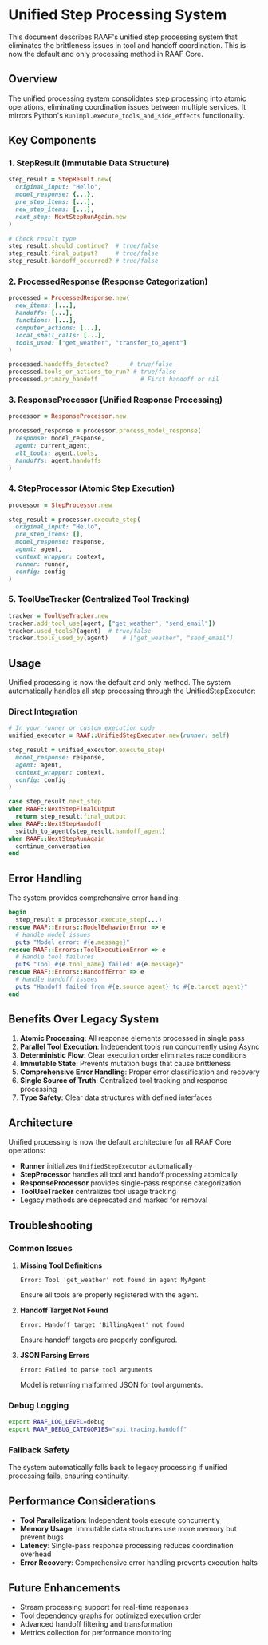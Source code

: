 # Unified Step Processing System

This document describes RAAF's unified step processing system that eliminates the brittleness issues in tool and handoff coordination. This is now the default and only processing method in RAAF Core.

## Overview

The unified processing system consolidates step processing into atomic operations, eliminating coordination issues between multiple services. It mirrors Python's `RunImpl.execute_tools_and_side_effects` functionality.

## Key Components

### 1. StepResult (Immutable Data Structure)
```ruby
step_result = StepResult.new(
  original_input: "Hello",
  model_response: {...},
  pre_step_items: [...],
  new_step_items: [...],
  next_step: NextStepRunAgain.new
)

# Check result type
step_result.should_continue?  # true/false
step_result.final_output?     # true/false  
step_result.handoff_occurred? # true/false
```

### 2. ProcessedResponse (Response Categorization)
```ruby
processed = ProcessedResponse.new(
  new_items: [...],
  handoffs: [...],
  functions: [...],
  computer_actions: [...],
  local_shell_calls: [...],
  tools_used: ["get_weather", "transfer_to_agent"]
)

processed.handoffs_detected?      # true/false
processed.tools_or_actions_to_run? # true/false
processed.primary_handoff            # First handoff or nil
```

### 3. ResponseProcessor (Unified Response Processing)
```ruby
processor = ResponseProcessor.new

processed_response = processor.process_model_response(
  response: model_response,
  agent: current_agent,
  all_tools: agent.tools,
  handoffs: agent.handoffs
)
```

### 4. StepProcessor (Atomic Step Execution)
```ruby
processor = StepProcessor.new

step_result = processor.execute_step(
  original_input: "Hello",
  pre_step_items: [],
  model_response: response,
  agent: agent,
  context_wrapper: context,
  runner: runner,
  config: config
)
```

### 5. ToolUseTracker (Centralized Tool Tracking)
```ruby
tracker = ToolUseTracker.new
tracker.add_tool_use(agent, ["get_weather", "send_email"])
tracker.used_tools?(agent)  # true/false
tracker.tools_used_by(agent)    # ["get_weather", "send_email"]
```

## Usage

Unified processing is now the default and only method. The system automatically handles all step processing through the UnifiedStepExecutor:

### Direct Integration
```ruby
# In your runner or custom execution code
unified_executor = RAAF::UnifiedStepExecutor.new(runner: self)

step_result = unified_executor.execute_step(
  model_response: response,
  agent: agent,
  context_wrapper: context,
  config: config
)

case step_result.next_step
when RAAF::NextStepFinalOutput
  return step_result.final_output
when RAAF::NextStepHandoff  
  switch_to_agent(step_result.handoff_agent)
when RAAF::NextStepRunAgain
  continue_conversation
end
```

## Error Handling

The system provides comprehensive error handling:

```ruby
begin
  step_result = processor.execute_step(...)
rescue RAAF::Errors::ModelBehaviorError => e
  # Handle model issues
  puts "Model error: #{e.message}"
rescue RAAF::Errors::ToolExecutionError => e
  # Handle tool failures
  puts "Tool #{e.tool_name} failed: #{e.message}"
rescue RAAF::Errors::HandoffError => e
  # Handle handoff issues
  puts "Handoff failed from #{e.source_agent} to #{e.target_agent}"
end
```

## Benefits Over Legacy System

1. **Atomic Processing**: All response elements processed in single pass
2. **Parallel Tool Execution**: Independent tools run concurrently using Async
3. **Deterministic Flow**: Clear execution order eliminates race conditions
4. **Immutable State**: Prevents mutation bugs that cause brittleness
5. **Comprehensive Error Handling**: Proper error classification and recovery
6. **Single Source of Truth**: Centralized tool tracking and response processing
7. **Type Safety**: Clear data structures with defined interfaces

## Architecture

Unified processing is now the default architecture for all RAAF Core operations:

- **Runner** initializes `UnifiedStepExecutor` automatically
- **StepProcessor** handles all tool and handoff processing atomically  
- **ResponseProcessor** provides single-pass response categorization
- **ToolUseTracker** centralizes tool usage tracking
- Legacy methods are deprecated and marked for removal

## Troubleshooting

### Common Issues

1. **Missing Tool Definitions**
   ```
   Error: Tool 'get_weather' not found in agent MyAgent
   ```
   Ensure all tools are properly registered with the agent.

2. **Handoff Target Not Found**
   ```
   Error: Handoff target 'BillingAgent' not found
   ```
   Ensure handoff targets are properly configured.

3. **JSON Parsing Errors**
   ```
   Error: Failed to parse tool arguments
   ```
   Model is returning malformed JSON for tool arguments.

### Debug Logging
```bash
export RAAF_LOG_LEVEL=debug
export RAAF_DEBUG_CATEGORIES="api,tracing,handoff"
```

### Fallback Safety
The system automatically falls back to legacy processing if unified processing fails, ensuring continuity.

## Performance Considerations

- **Tool Parallelization**: Independent tools execute concurrently
- **Memory Usage**: Immutable data structures use more memory but prevent bugs
- **Latency**: Single-pass response processing reduces coordination overhead
- **Error Recovery**: Comprehensive error handling prevents execution halts

## Future Enhancements

- Stream processing support for real-time responses
- Tool dependency graphs for optimized execution order
- Advanced handoff filtering and transformation
- Metrics collection for performance monitoring